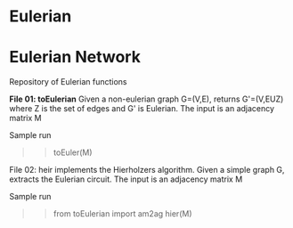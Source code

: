 # Eulerian
# Eulerian Network

Repository of Eulerian functions

**File 01: toEulerian**
Given a non-eulerian graph G=(V,E), returns G'=(V,EUZ) where Z is the set of edges and G' is Eulerian.
The input is an adjacency matrix M

 Sample run
 >> toEuler(M)


 File 02: heir 
 implements the Hierholzers algorithm. Given a simple graph G, extracts the Eulerian circuit.
 The input is an adjacency matrix M

 Sample run
 >> from toEulerian import am2ag
 >> hier(M)
